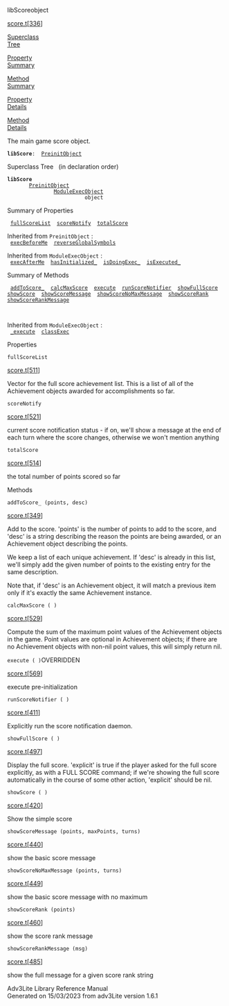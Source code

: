 ---
---
<span class="title">libScore</span><span class="type">object</span>

[score.t](../file/score.t.html)\[[336](../source/score.t.html#336)\]

[Superclass  
Tree](#_SuperClassTree_)

[Property  
Summary](#_PropSummary_)

[Method  
Summary](#_MethodSummary_)

[Property  
Details](#_Properties_)

[Method  
Details](#_Methods_)

<div class="fdesc">

The main game score object.

**`libScore`**` :   `[`PreinitObject`](../object/PreinitObject.html)

</div>

<span id="_SuperClassTree_"></span>

<div class="mjhd">

<span class="hdln">Superclass Tree</span>   (in declaration order)

</div>

**`libScore`**  
`         `[`PreinitObject`](../object/PreinitObject.html)  
`                 `[`ModuleExecObject`](../object/ModuleExecObject.html)  
`                         object`  
<span id="_PropSummary_"></span>

<div class="mjhd">

<span class="hdln">Summary of Properties</span>  

</div>

` `[`fullScoreList`](#fullScoreList)`  `[`scoreNotify`](#scoreNotify)`  `[`totalScore`](#totalScore)`  `

Inherited from `PreinitObject` :  
` `[`execBeforeMe`](../object/PreinitObject.html#execBeforeMe)`  `[`reverseGlobalSymbols`](../object/PreinitObject.html#reverseGlobalSymbols)`  `

Inherited from `ModuleExecObject` :  
` `[`execAfterMe`](../object/ModuleExecObject.html#execAfterMe)`  `[`hasInitialized_`](../object/ModuleExecObject.html#hasInitialized_)`  `[`isDoingExec_`](../object/ModuleExecObject.html#isDoingExec_)`  `[`isExecuted_`](../object/ModuleExecObject.html#isExecuted_)`  `

<span id="_MethodSummary_"></span>

<div class="mjhd">

<span class="hdln">Summary of Methods</span>  

</div>

` `[`addToScore_`](#addToScore_)`  `[`calcMaxScore`](#calcMaxScore)`  `[`execute`](#execute)`  `[`runScoreNotifier`](#runScoreNotifier)`  `[`showFullScore`](#showFullScore)`  `[`showScore`](#showScore)`  `[`showScoreMessage`](#showScoreMessage)`  `[`showScoreNoMaxMessage`](#showScoreNoMaxMessage)`  `[`showScoreRank`](#showScoreRank)`  `[`showScoreRankMessage`](#showScoreRankMessage)`  `

` `

Inherited from `ModuleExecObject` :  
` `[`_execute`](../object/ModuleExecObject.html#_execute)`  `[`classExec`](../object/ModuleExecObject.html#classExec)`  `

<span id="_Properties_"></span>

<div class="mjhd">

<span class="hdln">Properties</span>  

</div>

<span id="fullScoreList"></span>

`fullScoreList`

[score.t](../file/score.t.html)\[[511](../source/score.t.html#511)\]

<div class="desc">

Vector for the full score achievement list. This is a list of all of the
Achievement objects awarded for accomplishments so far.

</div>

<span id="scoreNotify"></span>

`scoreNotify`

[score.t](../file/score.t.html)\[[521](../source/score.t.html#521)\]

<div class="desc">

current score notification status - if on, we'll show a message at the
end of each turn where the score changes, otherwise we won't mention
anything

</div>

<span id="totalScore"></span>

`totalScore`

[score.t](../file/score.t.html)\[[514](../source/score.t.html#514)\]

<div class="desc">

the total number of points scored so far

</div>

<span id="_Methods_"></span>

<div class="mjhd">

<span class="hdln">Methods</span>  

</div>

<span id="addToScore_"></span>

`addToScore_ (points, desc)`

[score.t](../file/score.t.html)\[[349](../source/score.t.html#349)\]

<div class="desc">

Add to the score. 'points' is the number of points to add to the score,
and 'desc' is a string describing the reason the points are being
awarded, or an Achievement object describing the points.

We keep a list of each unique achievement. If 'desc' is already in this
list, we'll simply add the given number of points to the existing entry
for the same description.

Note that, if 'desc' is an Achievement object, it will match a previous
item only if it's exactly the same Achievement instance.

</div>

<span id="calcMaxScore"></span>

`calcMaxScore ( )`

[score.t](../file/score.t.html)\[[529](../source/score.t.html#529)\]

<div class="desc">

Compute the sum of the maximum point values of the Achievement objects
in the game. Point values are optional in Achievement objects; if there
are no Achievement objects with non-nil point values, this will simply
return nil.

</div>

<span id="execute"></span>

`execute ( )`<span class="rem">OVERRIDDEN</span>

[score.t](../file/score.t.html)\[[569](../source/score.t.html#569)\]

<div class="desc">

execute pre-initialization

</div>

<span id="runScoreNotifier"></span>

`runScoreNotifier ( )`

[score.t](../file/score.t.html)\[[411](../source/score.t.html#411)\]

<div class="desc">

Explicitly run the score notification daemon.

</div>

<span id="showFullScore"></span>

`showFullScore ( )`

[score.t](../file/score.t.html)\[[497](../source/score.t.html#497)\]

<div class="desc">

Display the full score. 'explicit' is true if the player asked for the
full score explicitly, as with a FULL SCORE command; if we're showing
the full score automatically in the course of some other action,
'explicit' should be nil.

</div>

<span id="showScore"></span>

`showScore ( )`

[score.t](../file/score.t.html)\[[420](../source/score.t.html#420)\]

<div class="desc">

Show the simple score

</div>

<span id="showScoreMessage"></span>

`showScoreMessage (points, maxPoints, turns)`

[score.t](../file/score.t.html)\[[440](../source/score.t.html#440)\]

<div class="desc">

show the basic score message

</div>

<span id="showScoreNoMaxMessage"></span>

`showScoreNoMaxMessage (points, turns)`

[score.t](../file/score.t.html)\[[449](../source/score.t.html#449)\]

<div class="desc">

show the basic score message with no maximum

</div>

<span id="showScoreRank"></span>

`showScoreRank (points)`

[score.t](../file/score.t.html)\[[460](../source/score.t.html#460)\]

<div class="desc">

show the score rank message

</div>

<span id="showScoreRankMessage"></span>

`showScoreRankMessage (msg)`

[score.t](../file/score.t.html)\[[485](../source/score.t.html#485)\]

<div class="desc">

show the full message for a given score rank string

</div>

<div class="ftr">

Adv3Lite Library Reference Manual  
Generated on 15/03/2023 from adv3Lite version 1.6.1

</div>
